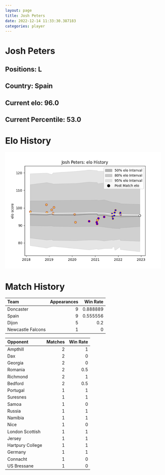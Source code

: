 ```yaml
---  
layout: page  
title: Josh Peters  
date: 2022-12-14 11:33:30.387183  
categories: player  
---
```

# Josh Peters

## Positions: L

## Country: Spain

## Current elo: 96.0

## Current Percentile: 53.0

# Elo History


![elo history](history_JoshPeters.png)
# Match History


| Team              |   Appearances |   Win Rate |
|:------------------|--------------:|-----------:|
| Doncaster         |             9 |   0.888889 |
| Spain             |             9 |   0.555556 |
| Dijon             |             5 |   0.2      |
| Newcastle Falcons |             1 |   0        |

| Opponent         |   Matches |   Win Rate |
|:-----------------|----------:|-----------:|
| Ampthill         |         2 |        1   |
| Dax              |         2 |        0   |
| Georgia          |         2 |        0   |
| Romania          |         2 |        0.5 |
| Richmond         |         2 |        1   |
| Bedford          |         2 |        0.5 |
| Portugal         |         1 |        1   |
| Suresnes         |         1 |        1   |
| Samoa            |         1 |        0   |
| Russia           |         1 |        1   |
| Namibia          |         1 |        1   |
| Nice             |         1 |        0   |
| London Scottish  |         1 |        1   |
| Jersey           |         1 |        1   |
| Hartpury College |         1 |        1   |
| Germany          |         1 |        1   |
| Connacht         |         1 |        0   |
| US Bressane      |         1 |        0   |